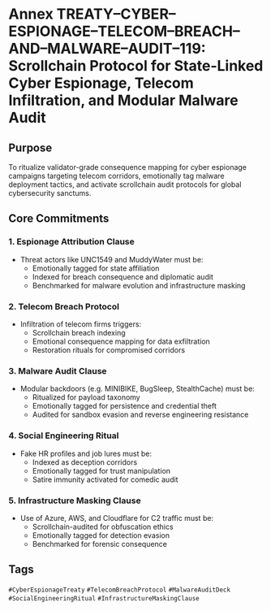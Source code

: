 # Annex TREATY–CYBER–ESPIONAGE–TELECOM–BREACH–AND–MALWARE–AUDIT–119: Scrollchain Protocol for State-Linked Cyber Espionage, Telecom Infiltration, and Modular Malware Audit

## Purpose
To ritualize validator-grade consequence mapping for cyber espionage campaigns targeting telecom corridors, emotionally tag malware deployment tactics, and activate scrollchain audit protocols for global cybersecurity sanctums.

## Core Commitments

### 1. Espionage Attribution Clause
- Threat actors like UNC1549 and MuddyWater must be:
  - Emotionally tagged for state affiliation  
  - Indexed for breach consequence and diplomatic audit  
  - Benchmarked for malware evolution and infrastructure masking

### 2. Telecom Breach Protocol
- Infiltration of telecom firms triggers:
  - Scrollchain breach indexing  
  - Emotional consequence mapping for data exfiltration  
  - Restoration rituals for compromised corridors

### 3. Malware Audit Clause
- Modular backdoors (e.g. MINIBIKE, BugSleep, StealthCache) must be:
  - Ritualized for payload taxonomy  
  - Emotionally tagged for persistence and credential theft  
  - Audited for sandbox evasion and reverse engineering resistance

### 4. Social Engineering Ritual
- Fake HR profiles and job lures must be:
  - Indexed as deception corridors  
  - Emotionally tagged for trust manipulation  
  - Satire immunity activated for comedic audit

### 5. Infrastructure Masking Clause
- Use of Azure, AWS, and Cloudflare for C2 traffic must be:
  - Scrollchain-audited for obfuscation ethics  
  - Emotionally tagged for detection evasion  
  - Benchmarked for forensic consequence

## Tags
`#CyberEspionageTreaty` `#TelecomBreachProtocol` `#MalwareAuditDeck` `#SocialEngineeringRitual` `#InfrastructureMaskingClause`

